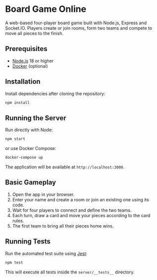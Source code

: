# Board Game Online

A web-based four-player board game built with Node.js, Express and Socket.IO. Players create or join rooms, form two teams and compete to move all pieces to the finish.

## Prerequisites
- [Node.js](https://nodejs.org/) 18 or higher
- [Docker](https://docs.docker.com/get-docker/) (optional)

## Installation
Install dependencies after cloning the repository:

```bash
npm install
```

## Running the Server
Run directly with Node:

```bash
npm start
```

or use Docker Compose:

```bash
docker-compose up
```

The application will be available at `http://localhost:3000`.

## Basic Gameplay
1. Open the app in your browser.
2. Enter your name and create a room or join an existing one using its code.
3. Wait for four players to connect and define the two teams.
4. Each turn, draw a card and move your pieces according to the card rules.
5. The first team to bring all their pieces home wins.

## Running Tests
Run the automated test suite using [Jest](https://jestjs.io/):

```bash
npm test
```

This will execute all tests inside the `server/__tests__` directory.
